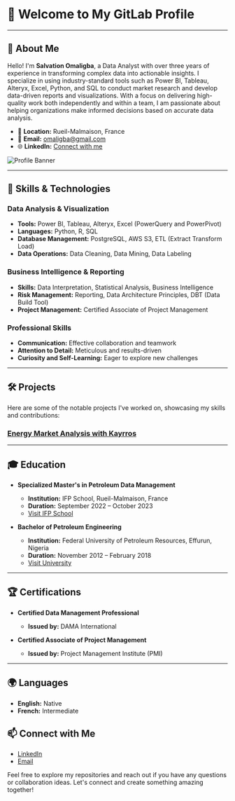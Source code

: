 # 👋 Welcome to My GitLab Profile

---

## 👤 About Me

Hello! I'm **Salvation Omaligba**, a Data Analyst with over three years of experience in transforming complex data into actionable insights. I specialize in using industry-standard tools such as Power BI, Tableau, Alteryx, Excel, Python, and SQL to conduct market research and develop data-driven reports and visualizations. With a focus on delivering high-quality work both independently and within a team, I am passionate about helping organizations make informed decisions based on accurate data analysis.

- 📍 **Location:** Rueil-Malmaison, France
- 📧 **Email:** [omaligba@gmail.com](mailto:omaligba@gmail.com)
- 🌐 **LinkedIn:** [Connect with me](https://www.linkedin.com/in/salvation-omaligba-a18543134)

![Profile Banner](https://via.placeholder.com/1200x300.png?text=Welcome+to+My+GitLab+Profile)

---

## 🚀 Skills & Technologies

### **Data Analysis & Visualization**
- **Tools:** Power BI, Tableau, Alteryx, Excel (PowerQuery and PowerPivot)
- **Languages:** Python, R, SQL
- **Database Management:** PostgreSQL, AWS S3, ETL (Extract Transform Load)
- **Data Operations:** Data Cleaning, Data Mining, Data Labeling

### **Business Intelligence & Reporting**
- **Skills:** Data Interpretation, Statistical Analysis, Business Intelligence
- **Risk Management:** Reporting, Data Architecture Principles, DBT (Data Build Tool)
- **Project Management:** Certified Associate of Project Management

### **Professional Skills**
- **Communication:** Effective collaboration and teamwork
- **Attention to Detail:** Meticulous and results-driven
- **Curiosity and Self-Learning:** Eager to explore new challenges

---

## 🛠️ Projects

Here are some of the notable projects I've worked on, showcasing my skills and contributions:

### [Energy Market Analysis with Kayrros](https://gitlab.com/yourusername/energy-market-analysis)




---

## 🎓 Education

- **Specialized Master's in Petroleum Data Management**
  - **Institution:** IFP School, Rueil-Malmaison, France
  - **Duration:** September 2022 – October 2023
  - [Visit IFP School](https://www.ifp-school.com)

- **Bachelor of Petroleum Engineering**
  - **Institution:** Federal University of Petroleum Resources, Effurun, Nigeria
  - **Duration:** November 2012 – February 2018
  - [Visit University](https://www.fupre.edu.ng)

---

## 🏆 Certifications

- **Certified Data Management Professional**
  - **Issued by:** DAMA International

- **Certified Associate of Project Management**
  - **Issued by:** Project Management Institute (PMI)

---

## 🌍 Languages

- **English:** Native
- **French:** Intermediate


## 📫 Connect with Me

- [LinkedIn](https://www.linkedin.com/in/salvation-omaligba-a18543134)
- [Email](mailto:omaligba@gmail.com)

Feel free to explore my repositories and reach out if you have any questions or collaboration ideas. Let's connect and create something amazing together!
